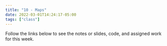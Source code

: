 ```yaml
---
title: "10 - Maps"
date: 2022-03-01T14:24:17-05:00
tags: ["class"]
---
```



Follow the links below to see the notes or slides, code, and assigned work for this week.

